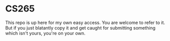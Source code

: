 CS265
=====
This repo is up here for my own easy access. You are welcome to refer to it. But if you just blatantly copy it and get caught for submitting something which isn't yours, you're on your own.
